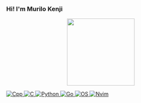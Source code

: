 ### Hi! I'm Murilo Kenji

<div align="center">
  <a href="https://github.com/MuriloUnten">
  <img height="180em" src="https://github-readme-stats.vercel.app/api?username=MuriloUnten&show_icons=true&theme=dracula&include_all_commits=true&count_private=true"/>
<!--  <img height="180em" src="https://github-readme-stats.vercel.app/api/top-langs/?username=MuriloUnten&layout=compact&langs_count=7&theme=dark"/> --!>
</div>


![Cpp](https://img.shields.io/badge/C%2B%2B-00599C?style=for-the-badge&logo=c%2B%2B&logoColor=white)
![C](https://img.shields.io/badge/C-00599C?style=for-the-badge&logo=c&logoColor=white)
![Python](https://img.shields.io/badge/Python-3776AB?style=for-the-badge&logo=python&logoColor=white)
![Go](https://img.shields.io/badge/Go-00ADD8?style=for-the-badge&logo=go&logoColor=white)
![OS](https://img.shields.io/badge/Arch_Linux-1793D1?style=for-the-badge&logo=arch-linux&logoColor=white)
![Nvim](https://img.shields.io/badge/NeoVim-%2357A143.svg?&style=for-the-badge&logo=neovim&logoColor=white)
